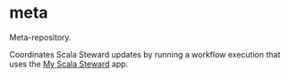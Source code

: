 # meta
Meta-repository.

Coordinates Scala Steward updates by running a workflow execution that uses the [My Scala Steward](https://github.com/settings/installations/36667647) app.
